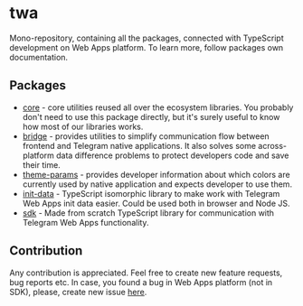 # twa

Mono-repository, containing all the packages, connected with TypeScript
development on Web Apps platform. To learn more, follow packages own
documentation.

## Packages

- [core](/packages/core) - core utilities reused all over the ecosystem
  libraries. You probably don't need to use this package directly, but it's
  surely useful to know how most of our libraries works.
- [bridge](/packages/bridge) - provides utilities to simplify communication
  flow between frontend and Telegram native applications. It also solves some
  across-platform data difference problems to protect developers code and save
  their time.
- [theme-params](/packages/theme-params) - provides developer
  information about which colors are currently used by native application and
  expects developer to use them.
- [init-data](/packages/init-data) - TypeScript isomorphic library to make work
  with Telegram Web Apps init data easier. Could be used both in browser and
  Node JS.
- [sdk](/packages/sdk) - Made from scratch TypeScript library for communication with Telegram Web Apps
  functionality.

## Contribution

Any contribution is appreciated. Feel free to create new feature requests, bug
reports etc. In case, you found a bug in Web Apps platform (not in SDK), please, create new
issue [here](https://github.com/Telegram-Web-Apps/sdk/issues/new/choose).